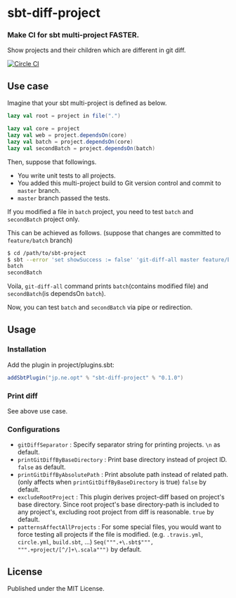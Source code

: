 # sbt-diff-project

### Make CI for sbt multi-project FASTER.

Show projects and their children which are different in git diff.

[![Circle CI](https://circleci.com/gh/opt-tech/sbt-diff-project.svg?style=shield)](https://circleci.com/gh/opt-tech/sbt-diff-project)

## Use case

Imagine that your sbt multi-project is defined as below.

```scala
lazy val root = project in file(".")

lazy val core = project
lazy val web = project.dependsOn(core)
lazy val batch = project.dependsOn(core)
lazy val secondBatch = project.dependsOn(batch)
```

Then, suppose that followings.

- You write unit tests to all projects.
- You added this multi-project build to Git version control and commit to `master` branch.
- `master` branch passed the tests.

If you modified a file in `batch` project, you need to test `batch` and `secondBatch` project only.

This can be achieved as follows. (suppose that changes are committed to `feature/batch` branch)

```bash
$ cd /path/to/sbt-project
$ sbt --error 'set showSuccess := false' 'git-diff-all master feature/batch' # suppress sbt debug log
batch
secondBatch
```

Voila, `git-diff-all` command prints `batch`(contains modified file) and `secondBatch`(is dependsOn `batch`).

Now, you can test `batch` and `secondBatch` via pipe or redirection.

## Usage

### Installation

Add the plugin in project/plugins.sbt:

```scala
addSbtPlugin("jp.ne.opt" % "sbt-diff-project" % "0.1.0")
```

### Print diff

See above use case.

### Configurations

- `gitDiffSeparator` : Specify separator string for printing projects. `\n` as default.
- `printGitDiffByBaseDirectory` : Print base directory instead of project ID. `false` as default.
- `printGitDiffByAbsolutePath` : Print absolute path instead of related path. (only affects when `printGitDiffByBaseDirectory` is true) `false` by default.
- `excludeRootProject` : This plugin derives project-diff based on project's base directory. Since root project's base directory-path is included to any project's, excluding root project from diff is reasonable. `true` by default.
- `patternsAffectAllProjects` : For some special files, you would want to force testing all projects if the file is modified. (e.g. `.travis.yml`, `circle.yml`, `build.sbt`, ...) `Seq(""".+\.sbt$""", """.+project/[^/]+\.scala""")` by default.

## License

Published under the MIT License.
